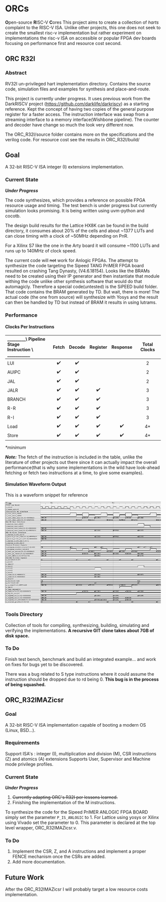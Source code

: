 # ORCs
**O**pen-source **R**ISC-V **C**ores
This project aims to create a collection of _harts_ complaint to the RISC-V ISA. Unlike other projects, this one does not seek to create the smallest risc-v implementation but rather experiment on implementations the risc-v ISA on accessible or popular FPGA dev boards focusing on performance first and resource cost second.

## ORC R32I

### Abstract
RV32I un-privileged hart implementation directory. Contains the source code, simulation files and examples for synthesis and place-and-route.

This project is currently under progress. It uses previous work from the DarkRISCV project (https://github.com/darklife/darkriscv) as a starting reference.  Kept the concept of having two copies of the general purpose register for a faster access. The instruction interface was swap from a streaming interface to a memory interface(Wishbone pipeline). The counter and decoder have change so much the look very different now.

The ORC_R32I/source folder contains more on the specifications and the verilog code. For resource cost see the results in ORC_R32I/build/ 

## Goal 

A 32-bit RISC-V ISA integer (I) extensions implementation.

### Current State

**_Under Progress_**

The code synthesizes, which provides a reference on possible FPGA resource usage and timing. The test bench is under progress but currently simulation looks promising. It is being written using uvm-python and cocotb.

The design build results for the Lattice HX8K can be found in the build directory, it consumes about 20% of the cells and about ~1377 LUTs and can close timing with a clock of ~50MHz depending on PnR.

For a Xilinx S7 like the one in the Arty board it will consume ~1100 LUTs and runs up to 140MHz of clock speed.

The current code will ~~not~~ work for Anlogic FPGAs. The attempt to synthesize the code targeting the Sipeed TANG PriMER FPGA board  resulted on crashing Tang Dynasty, (V4.6.18154). Looks like the BRAMs need to be created using their IP generator and then instantiate that module withing the code unlike other synthesis software that would do that automagicly. Therefore a special code(untested) is the SiPEED build folder. That code contains the BRAM generated by TD. But wait, there is more! The actual code (the one from source) will synthesize with Yosys and the result can then be handled by TD but instead of BRAM it results in using lutrams.

### Performance

#### Clocks Per Instructions
 _________\ Pipeline Stage <br> Instruction \ ___________ | Fetch | Decode | Register | Response | Total Clocks
:---------- | :---: | :----: | :------: | :------: | :----------:
LUI         |   ✔️   |    ✔️   |          |          |      2
AUIPC       |   ✔️   |    ✔️   |          |          |      2
JAL         |   ✔️   |    ✔️   |          |          |      2
JALR        |   ✔️   |    ✔️   |     ✔️    |          |      3
BRANCH      |   ✔️   |    ✔️   |     ✔️    |          |      3
R-R         |   ✔️   |    ✔️   |     ✔️    |          |      3
R-I         |   ✔️   |    ✔️   |     ✔️    |          |      3
Load        |   ✔️   |    ✔️   |     ✔️    |    ✔️     |      4*
Store       |   ✔️   |    ✔️   |     ✔️    |    ✔️     |      4*

_*minimum_

_**Note:**_ The fetch of the instruction is included in the table, unlike the literature of other projects out there since it can actually impact the overall performance(that is why some implementations in the wild have look-ahead fetching or fetch two instructions at a time, to give some examples).

#### Simulation Waveform Output 

This is a waveform snippet for reference 

 ![ORC_R32I_Wave](wave_print.jpg)

### Tools Directory
Collection of tools for compiling, synthesizing, building, simulating and verifying the implementations. **A recursive GIT clone takes about 7GB of disk space.**

### To Do 
Finish test bench, benchmark and build an integrated example... and work on fixes for bugs yet to be discovered.

There was a bug related to S type instructions where it could assume the instruction should be dropped due to rd being 0. **This bug is in the process of being squashed.**

## ORC_R32IMAZicsr

### Goal

A 32-bit RISC-V ISA implementation capable of booting a modern OS (Linux, BSD...).

### Requirements 
Support ISA's : integer (I), multiplication and division (M), CSR instructions (Z) and atomics (A) extensions
Supports User, Supervisor and Machine mode privilege profiles.

### Current State

**_Under Progress_**

1.  ~~Currently adapting ORC's R32I per lessons learned.~~
2.  Finishing the implementation of the M instructions.

To synthesize the code for the Sipeed PriMER ANLOGIC FPGA BOARD simply set the parameter `P_IS_ANLOGIC` to 1. For Lattice using yosys or Xilinx using Vivado set the parameter to 0. This parameter is declared at the top level wrapper, ORC_R32IMAZicsr.v.

### To Do

1.  Implement the CSR, Z, and  A instructions and implement a proper FENCE mechanism once the CSRs are added.
2.  Add more documentation.

## Future Work

After the ORC_R32IMAZicsr I will probably target a low resource costs implementation.
